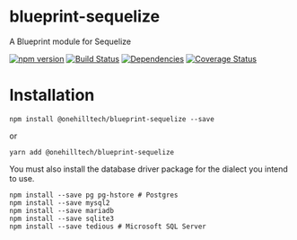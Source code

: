 blueprint-sequelize
====================

A Blueprint module for Sequelize

[![npm version](https://img.shields.io/npm/v/@onehilltech/blueprint-sequelize.svg)](https://www.npmjs.com/package/@onehilltech/blueprint-sequelize)
[![Build Status](https://travis-ci.org/onehilltech/blueprint-sequelize.svg?branch=master)](https://travis-ci.org/onehilltech/blueprint-sequelize)
[![Dependencies](https://david-dm.org/onehilltech/blueprint-sequelize.svg)](https://david-dm.org/onehilltech/blueprint-sequelize)
[![Coverage Status](https://coveralls.io/repos/github/onehilltech/blueprint-sequelize/badge.svg?branch=master)](https://coveralls.io/github/onehilltech/blueprint-sequelize?branch=master)


Installation
=============

    npm install @onehilltech/blueprint-sequelize --save
    
or
    
    yarn add @onehilltech/blueprint-sequelize 
    
You must also install the database driver package for the dialect you intend to use.

    npm install --save pg pg-hstore # Postgres
    npm install --save mysql2
    npm install --save mariadb
    npm install --save sqlite3
    npm install --save tedious # Microsoft SQL Server
 